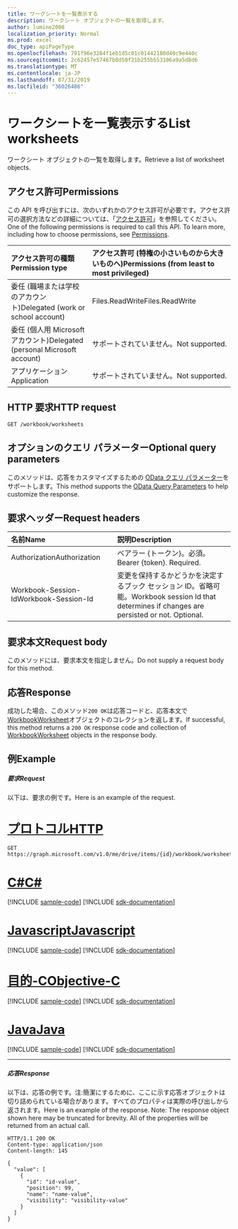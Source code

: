 ```yaml
---
title: ワークシートを一覧表示する
description: ワークシート オブジェクトの一覧を取得します。
author: lumine2008
localization_priority: Normal
ms.prod: excel
doc_type: apiPageType
ms.openlocfilehash: 791f96e3284f1eb1d5c01c01442180d40c9e440c
ms.sourcegitcommit: 2c62457e57467b8d50f21b255b553106a9a5d8d6
ms.translationtype: MT
ms.contentlocale: ja-JP
ms.lasthandoff: 07/31/2019
ms.locfileid: "36026486"
---
```

# <a name="list-worksheets"></a><span data-ttu-id="959ac-103">ワークシートを一覧表示する</span><span class="sxs-lookup"><span data-stu-id="959ac-103">List worksheets</span></span>

<span data-ttu-id="959ac-104">ワークシート オブジェクトの一覧を取得します。</span><span class="sxs-lookup"><span data-stu-id="959ac-104">Retrieve a list of worksheet objects.</span></span>
## <a name="permissions"></a><span data-ttu-id="959ac-105">アクセス許可</span><span class="sxs-lookup"><span data-stu-id="959ac-105">Permissions</span></span>
<span data-ttu-id="959ac-p101">この API を呼び出すには、次のいずれかのアクセス許可が必要です。アクセス許可の選択方法などの詳細については、「[アクセス許可](/graph/permissions-reference)」を参照してください。</span><span class="sxs-lookup"><span data-stu-id="959ac-p101">One of the following permissions is required to call this API. To learn more, including how to choose permissions, see [Permissions](/graph/permissions-reference).</span></span>

|<span data-ttu-id="959ac-108">アクセス許可の種類</span><span class="sxs-lookup"><span data-stu-id="959ac-108">Permission type</span></span>      | <span data-ttu-id="959ac-109">アクセス許可 (特権の小さいものから大きいものへ)</span><span class="sxs-lookup"><span data-stu-id="959ac-109">Permissions (from least to most privileged)</span></span>              |
|:--------------------|:---------------------------------------------------------|
|<span data-ttu-id="959ac-110">委任 (職場または学校のアカウント)</span><span class="sxs-lookup"><span data-stu-id="959ac-110">Delegated (work or school account)</span></span> | <span data-ttu-id="959ac-111">Files.ReadWrite</span><span class="sxs-lookup"><span data-stu-id="959ac-111">Files.ReadWrite</span></span>    |
|<span data-ttu-id="959ac-112">委任 (個人用 Microsoft アカウント)</span><span class="sxs-lookup"><span data-stu-id="959ac-112">Delegated (personal Microsoft account)</span></span> | <span data-ttu-id="959ac-113">サポートされていません。</span><span class="sxs-lookup"><span data-stu-id="959ac-113">Not supported.</span></span>    |
|<span data-ttu-id="959ac-114">アプリケーション</span><span class="sxs-lookup"><span data-stu-id="959ac-114">Application</span></span> | <span data-ttu-id="959ac-115">サポートされていません。</span><span class="sxs-lookup"><span data-stu-id="959ac-115">Not supported.</span></span> |

## <a name="http-request"></a><span data-ttu-id="959ac-116">HTTP 要求</span><span class="sxs-lookup"><span data-stu-id="959ac-116">HTTP request</span></span>
<!-- { "blockType": "ignored" } -->
```http
GET /workbook/worksheets
```
## <a name="optional-query-parameters"></a><span data-ttu-id="959ac-117">オプションのクエリ パラメーター</span><span class="sxs-lookup"><span data-stu-id="959ac-117">Optional query parameters</span></span>
<span data-ttu-id="959ac-118">このメソッドは、応答をカスタマイズするための [OData クエリ パラメーター](https://developer.microsoft.com/graph/docs/concepts/query_parameters)をサポートします。</span><span class="sxs-lookup"><span data-stu-id="959ac-118">This method supports the [OData Query Parameters](https://developer.microsoft.com/graph/docs/concepts/query_parameters) to help customize the response.</span></span>

## <a name="request-headers"></a><span data-ttu-id="959ac-119">要求ヘッダー</span><span class="sxs-lookup"><span data-stu-id="959ac-119">Request headers</span></span>
| <span data-ttu-id="959ac-120">名前</span><span class="sxs-lookup"><span data-stu-id="959ac-120">Name</span></span>      |<span data-ttu-id="959ac-121">説明</span><span class="sxs-lookup"><span data-stu-id="959ac-121">Description</span></span>|
|:----------|:----------|
| <span data-ttu-id="959ac-122">Authorization</span><span class="sxs-lookup"><span data-stu-id="959ac-122">Authorization</span></span>  | <span data-ttu-id="959ac-p102">ベアラー {トークン}。必須。</span><span class="sxs-lookup"><span data-stu-id="959ac-p102">Bearer {token}. Required.</span></span> |
| <span data-ttu-id="959ac-125">Workbook-Session-Id</span><span class="sxs-lookup"><span data-stu-id="959ac-125">Workbook-Session-Id</span></span>  | <span data-ttu-id="959ac-p103">変更を保持するかどうかを決定するブック セッション ID。省略可能。</span><span class="sxs-lookup"><span data-stu-id="959ac-p103">Workbook session Id that determines if changes are persisted or not. Optional.</span></span>|

## <a name="request-body"></a><span data-ttu-id="959ac-128">要求本文</span><span class="sxs-lookup"><span data-stu-id="959ac-128">Request body</span></span>
<span data-ttu-id="959ac-129">このメソッドには、要求本文を指定しません。</span><span class="sxs-lookup"><span data-stu-id="959ac-129">Do not supply a request body for this method.</span></span>

## <a name="response"></a><span data-ttu-id="959ac-130">応答</span><span class="sxs-lookup"><span data-stu-id="959ac-130">Response</span></span>

<span data-ttu-id="959ac-131">成功した場合、このメソッド`200 OK`は応答コードと、応答本文で[WorkbookWorksheet](../resources/worksheet.md)オブジェクトのコレクションを返します。</span><span class="sxs-lookup"><span data-stu-id="959ac-131">If successful, this method returns a `200 OK` response code and collection of [WorkbookWorksheet](../resources/worksheet.md) objects in the response body.</span></span>
## <a name="example"></a><span data-ttu-id="959ac-132">例</span><span class="sxs-lookup"><span data-stu-id="959ac-132">Example</span></span>
##### <a name="request"></a><span data-ttu-id="959ac-133">要求</span><span class="sxs-lookup"><span data-stu-id="959ac-133">Request</span></span>
<span data-ttu-id="959ac-134">以下は、要求の例です。</span><span class="sxs-lookup"><span data-stu-id="959ac-134">Here is an example of the request.</span></span>

# <a name="httptabhttp"></a>[<span data-ttu-id="959ac-135">プロトコル</span><span class="sxs-lookup"><span data-stu-id="959ac-135">HTTP</span></span>](#tab/http)
<!-- {
  "blockType": "request",
  "name": "get_worksheets"
}-->
```http
GET https://graph.microsoft.com/v1.0/me/drive/items/{id}/workbook/worksheets
```
# <a name="ctabcsharp"></a>[<span data-ttu-id="959ac-136">C#</span><span class="sxs-lookup"><span data-stu-id="959ac-136">C#</span></span>](#tab/csharp)
[!INCLUDE [sample-code](../includes/snippets/csharp/get-worksheets-csharp-snippets.md)]
[!INCLUDE [sdk-documentation](../includes/snippets/snippets-sdk-documentation-link.md)]

# <a name="javascripttabjavascript"></a>[<span data-ttu-id="959ac-137">Javascript</span><span class="sxs-lookup"><span data-stu-id="959ac-137">Javascript</span></span>](#tab/javascript)
[!INCLUDE [sample-code](../includes/snippets/javascript/get-worksheets-javascript-snippets.md)]
[!INCLUDE [sdk-documentation](../includes/snippets/snippets-sdk-documentation-link.md)]

# <a name="objective-ctabobjc"></a>[<span data-ttu-id="959ac-138">目的-C</span><span class="sxs-lookup"><span data-stu-id="959ac-138">Objective-C</span></span>](#tab/objc)
[!INCLUDE [sample-code](../includes/snippets/objc/get-worksheets-objc-snippets.md)]
[!INCLUDE [sdk-documentation](../includes/snippets/snippets-sdk-documentation-link.md)]

# <a name="javatabjava"></a>[<span data-ttu-id="959ac-139">Java</span><span class="sxs-lookup"><span data-stu-id="959ac-139">Java</span></span>](#tab/java)
[!INCLUDE [sample-code](../includes/snippets/java/get-worksheets-java-snippets.md)]
[!INCLUDE [sdk-documentation](../includes/snippets/snippets-sdk-documentation-link.md)]

---

##### <a name="response"></a><span data-ttu-id="959ac-140">応答</span><span class="sxs-lookup"><span data-stu-id="959ac-140">Response</span></span>
<span data-ttu-id="959ac-p104">以下は、応答の例です。注:簡潔にするために、ここに示す応答オブジェクトは切り詰められている場合があります。すべてのプロパティは実際の呼び出しから返されます。</span><span class="sxs-lookup"><span data-stu-id="959ac-p104">Here is an example of the response. Note: The response object shown here may be truncated for brevity. All of the properties will be returned from an actual call.</span></span>
<!-- {
  "blockType": "response",
  "truncated": true,
  "@odata.type": "microsoft.graph.workbookWorksheet",
  "isCollection": true
} -->
```http
HTTP/1.1 200 OK
Content-type: application/json
Content-length: 145

{
  "value": [
    {
      "id": "id-value",
      "position": 99,
      "name": "name-value",
      "visibility": "visibility-value"
    }
  ]
}
```

<!-- uuid: 8fcb5dbc-d5aa-4681-8e31-b001d5168d79
2015-10-25 14:57:30 UTC -->
<!-- {
  "type": "#page.annotation",
  "description": "List worksheets",
  "keywords": "",
  "section": "documentation",
  "tocPath": "",
  "suppressions": [
  ]
}-->
